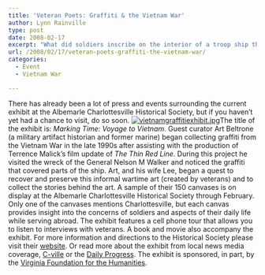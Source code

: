 ```yaml
---
title: 'Veteran Poets: Graffiti & the Vietnam War'
author: Lynn Rainville
type: post
date: 2008-02-17
excerpt: "What did soldiers inscribe on the interior of a troop ship that carried them to Vietnam ? Find out at the Albemarle Charlottesville Historical Society's current exhibit curated by Art Beltrone: Marking Time: Voyage to Vietnam....."
url: /2008/02/17/veteran-poets-graffiti-the-vietnam-war/
categories:
  - Event
  - Vietnam War

---
```

There has already been a lot of press and events surrounding the current exhibit at the Albemarle Charlottesville Historical Society, but if you haven&#8217;t yet had a chance to visit, do so soon. <a href="http://www.locohistory.org/blog/albemarle/2008/02/17/veteran-poets-graffiti-the-vietnam-war/189/" rel="attachment wp-att-189" title="vietnamgraffitiexhibit.jpg"><img src="http://www.locohistory.org/blog/albemarle/wp-content/uploads/2008/02/vietnamgraffitiexhibit.jpg" alt="vietnamgraffitiexhibit.jpg" /></a>The title of the exhibit is: _Marking Time: Voyage to Vietnam_. Guest curator Art Beltrone (a military artifact historian and former marine) began collecting graffiti from the Vietnam War in the late 1990s after assisting with the production of Terrence Malick&#8217;s film update of _The Thin Red Line_. During this project he visited the wreck of the General Nelson M Walker and noticed the graffiti that covered parts of the ship. Art, and his wife Lee, began a quest to recover and preserve this informal wartime art (created by veterans) and to collect the stories behind the art. A sample of their 150 canvases is on display at the Albemarle Charlottesville Historical Society through February. Only one of the canvases mentions Charlottesville, but each canvas provides insight into the concerns of soldiers and aspects of their daily life while serving abroad. The exhibit features a cell phone tour that allows you to listen to interviews with veterans. A book and movie also accompany the exhibit. For more information and directions to the Historical Society please visit their <a href="http://albemarlehistory.org/current_exhibit.htm" target="_blank">website</a>. Or read more about the exhibit from local news media coverage, <a href="http://www.c-ville.com/index.php?cat=1990507071411724&ShowArticle_ID=11430601080889207" target="_blank">C-ville</a> or the <a href="http://www.dailyprogress.com/servlet/Satellite?pagename=CDP/MGArticle/CDP_BasicArticle&cid=1173354619907&c=MGArticle" target="_blank">Daily Progress</a>. The exhibit is sponsored, in part, by the [Virginia Foundation for the Humanities][1]. <span style="font-weight: bold; font-style: italic"></span>

 [1]: http://www.virginiafoundation.org/
